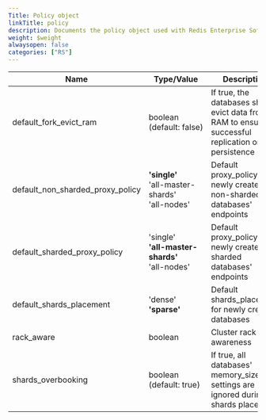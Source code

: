 ```yaml
---
Title: Policy object
linkTitle: policy
description: Documents the policy object used with Redis Enterprise Software REST API calls.
weight: $weight
alwaysopen: false
categories: ["RS"]
---
```


| Name | Type/Value | Description |
|------|------------|-------------|
| default_fork_evict_ram | boolean (default:&nbsp;false) | If true, the databases should evict data from RAM to ensure successful replication or persistence |
| default_non_sharded_proxy_policy | **'single'** <br />'all-master-shards'<br />'all-nodes' | Default proxy_policy for newly created non-sharded databases' endpoints |
| default_sharded_proxy_policy | 'single'<br /> **'all-master-shards'** <br />'all-nodes' | Default proxy_policy for newly created sharded databases' endpoints |
| default_shards_placement | 'dense'<br /> **'sparse'** | Default shards_placement for newly created databases |
| rack_aware | boolean | Cluster rack awareness |
| shards_overbooking | boolean (default:&nbsp;true) | If true, all databases' memory_size settings are ignored during shards placement |
